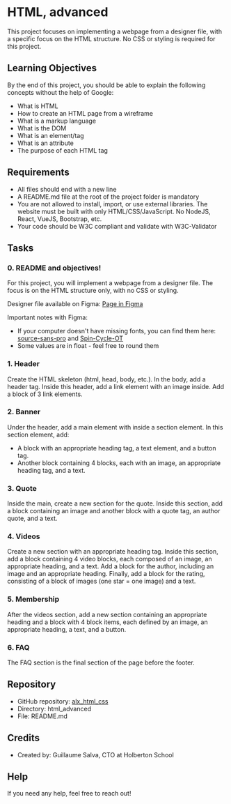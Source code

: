 # HTML, advanced

This project focuses on implementing a webpage from a designer file, with a specific focus on the HTML structure. No CSS or styling is required for this project.

## Learning Objectives

By the end of this project, you should be able to explain the following concepts without the help of Google:

- What is HTML
- How to create an HTML page from a wireframe
- What is a markup language
- What is the DOM
- What is an element/tag
- What is an attribute
- The purpose of each HTML tag

## Requirements

- All files should end with a new line
- A README.md file at the root of the project folder is mandatory
- You are not allowed to install, import, or use external libraries. The website must be built with only HTML/CSS/JavaScript. No NodeJS, React, VueJS, Bootstrap, etc.
- Your code should be W3C compliant and validate with W3C-Validator

## Tasks

### 0. README and objectives!

For this project, you will implement a webpage from a designer file. The focus is on the HTML structure only, with no CSS or styling.

Designer file available on Figma: [Page in Figma](https://www.figma.com/file/FIGMA_FILE)

Important notes with Figma:
- If your computer doesn't have missing fonts, you can find them here: [source-sans-pro](https://fonts.google.com/specimen/Source+Sans+Pro) and [Spin-Cycle-OT](https://fonts.google.com/specimen/Spin+Cycle+OT)
- Some values are in float - feel free to round them

### 1. Header

Create the HTML skeleton (html, head, body, etc.). In the body, add a header tag. Inside this header, add a link element with an image inside. Add a block of 3 link elements.

### 2. Banner

Under the header, add a main element with inside a section element. In this section element, add:
- A block with an appropriate heading tag, a text element, and a button tag.
- Another block containing 4 blocks, each with an image, an appropriate heading tag, and a text.

### 3. Quote

Inside the main, create a new section for the quote. Inside this section, add a block containing an image and another block with a quote tag, an author quote, and a text.

### 4. Videos

Create a new section with an appropriate heading tag. Inside this section, add a block containing 4 video blocks, each composed of an image, an appropriate heading, and a text. Add a block for the author, including an image and an appropriate heading. Finally, add a block for the rating, consisting of a block of images (one star = one image) and a text.

### 5. Membership

After the videos section, add a new section containing an appropriate heading and a block with 4 block items, each defined by an image, an appropriate heading, a text, and a button.

### 6. FAQ

The FAQ section is the final section of the page before the footer.

## Repository

- GitHub repository: [alx_html_css](https://github.com/Chiomcee/alx_html_css)
- Directory: html_advanced
- File: README.md

## Credits

- Created by: Guillaume Salva, CTO at Holberton School

## Help

If you need any help, feel free to reach out!

